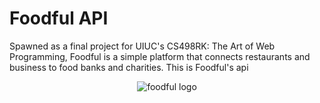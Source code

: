 # Foodful API

Spawned as a final project for UIUC's CS498RK: The Art of Web Programming, Foodful is a simple platform that connects restaurants and business to food banks and charities. This is Foodful's api

<p align="center">
  <img src="https://cloud.githubusercontent.com/assets/8813763/20730882/7c6e3346-b64d-11e6-8e6c-ab027848d864.png?raw=true" alt="foodful logo"/>
</p>

